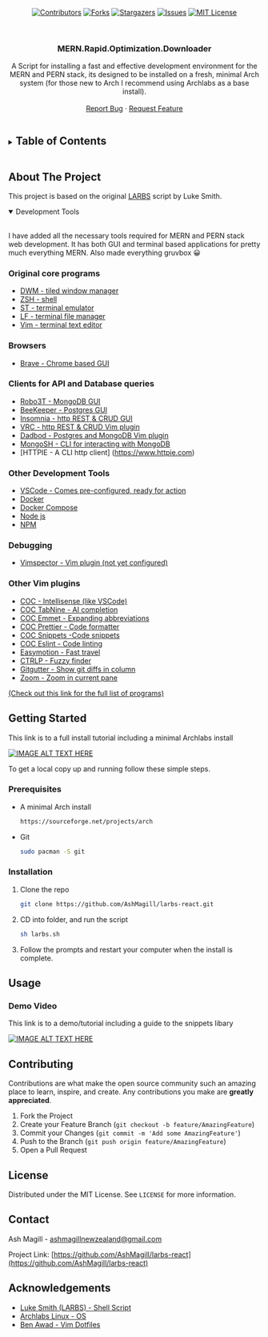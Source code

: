 
<span align="center">

[![Contributors][contributors-shield]][contributors-url]
[![Forks][forks-shield]][forks-url]
[![Stargazers][stars-shield]][stars-url]
[![Issues][issues-shield]][issues-url]
[![MIT License][license-shield]][license-url]



</span>

<br />
<p align="center">

  <h3 align="center">MERN.Rapid.Optimization.Downloader</h3> 

  <p align="center">
  A Script for installing a fast and effective development environment for the MERN and PERN stack, its designed to be installed on a fresh, minimal Arch system (for those new to Arch I recommend using Archlabs as a base install). 
    <br />
    <!--<br />-->
    <br />
    <!--<a href="https://github.com/AshMagill/larbs-react">View Demo</a>-->
    <!--·-->
    <a href="https://github.com/AshMagill/larbs-react/issues">Report Bug</a>
    ·
    <a href="https://github.com/AshMagill/larbs-react/issues">Request Feature</a>
  </p>
</p>



<!-- TABLE OF CONTENTS -->
<details>
  <Summary><h2 style="display: inline-block">Table of Contents</h2></Summary>
  <ol>
    <li>
      <a href="#about-the-project">About The Project</a>
      <ul>
        <li><a href="#about-the-project">Built With</a></li>
        <li><a href="#about-the-project">Development Tools</a></li>
      </ul>
    </li>
    <li>
      <a href="#getting-started">Getting Started</a>
      <ul>
        <li><a href="#prerequisites">Prerequisites</a></li>
        <li><a href="#prerequisites">Installation</a></li>
      </ul>
    </li>
    <li>
      <a href="#demo-video">Usage</a>
      <ul>
       <li><a href="#demo-video">Demo Video</a></li>
      </ul>
    </li>
    <li><a href="#contributing">Contributing</a></li>
    <li><a href="#license">License</a></li>
    <li><a href="#contact">Contact</a></li>
    <li><a href="#acknowledgements">Acknowledgements</a></li>
  </ol>
</details>



<!-- ABOUT THE PROJECT -->
## About The Project

This project is based on the original <a href="https://github.com/LukeSmithxyz/LARBS">LARBS</a> script by Luke Smith.

<details open="open">
<Summary>Development Tools</Summary>
<br>

I have added all the necessary tools required for MERN and PERN stack web development. It has both GUI and terminal based applications for pretty much everything MERN. Also made everything gruvbox 😀 

### Original core programs
* [DWM - tiled window manager](https://dwm.suckless.org/)
* [ZSH - shell](https://www.zsh.org/)
* [ST - terminal emulator](https://st.suckless.org/)
* [LF - terminal file manager](https://github.com/ptzz/lf.vim)
* [Vim - terminal text editor](https://github.com/www.vim.org/)

### Browsers
* [Brave - Chrome based GUI](https://www.youtube.com)

### Clients for API and Database queries 
* [Robo3T - MongoDB GUI](https://www.youtube.com)
* [BeeKeeper - Postgres GUI](https://www.youtube.com)
* [Insomnia - http REST & CRUD GUI](https://www.youtube.com)
* [VRC - http REST & CRUD Vim plugin](https://www.youtube.com)
* [Dadbod - Postgres and MongoDB Vim plugin](https://www.youtube.com)
* [MongoSH - CLI for interacting with MongoDB](https://www.mongosh.com)
* [HTTPIE - A CLI http client] (https://www.httpie.com)

### Other Development Tools
* [VSCode - Comes pre-configured, ready for action](https://www.vscode.com)
* [Docker](docker.com)
* [Docker Compose](https://docs.docker.com/compose)
* [Node js](https://nodejs.org/en/)
* [NPM](https://www.npmjs.com/)

### Debugging
* [Vimspector - Vim plugin (not yet configured)](https://www.youtube.com)

### Other Vim plugins
* [COC - Intellisense (like VSCode)](https://github.com/neoclide/coc-emmet)
* [COC TabNine - AI completion](https://www.tabnine.com/)
* [COC Emmet - Expanding abbreviations](https://github.com/neoclide/coc-emmet)
* [COC Prettier - Code formatter](https://github.com/neoclide/coc-prettier)
* [COC Snippets -Code snippets](https://github.com/neoclide/coc-snippets)
* [COC Eslint - Code linting](https://github.com/neoclide/)
* [Easymotion - Fast travel](https://www.tabnine.com/)
* [CTRLP - Fuzzy finder](https://github.com/neoclide/coc-emmet)
* [Gitgutter - Show git diffs in column](https://github.com/neoclide/coc-prettier)
* [Zoom - Zoom in current pane](https://github.com/neoclide/coc-snippets)

[<p>(Check out this link for the full list of programs)</p>](https://raw.githubusercontent.com/AshMagill/mernrod/main/progs.csv)

</details>

<!-- GETTING STARTED -->
## Getting Started

This link is to a full install tutorial including a minimal Archlabs install

  [![IMAGE ALT TEXT HERE](https://img.youtube.com/vi/3PT76wsotks/0.jpg)](https://www.youtube.com/watch?v=3PT76wsotks)


To get a local copy up and running follow these simple steps.

### Prerequisites

* A minimal Arch install
  ```sh
  https://sourceforge.net/projects/arch
  ```
* Git
  ```sh
  sudo pacman -S git
  ```

### Installation


1. Clone the repo
   ```sh
   git clone https://github.com/AshMagill/larbs-react.git
   ```
2. CD into folder, and run the script 
   ```sh
   sh larbs.sh 
   ```
3. Follow the prompts and restart your computer when the install    is complete.

<!-- USAGE -->
## Usage

### Demo Video 

  This link is to a demo/tutorial including a guide to the snippets libary

  [![IMAGE ALT TEXT HERE](https://img.youtube.com/vi/vkEyX65Ssgo/0.jpg)](https://www.youtube.com/watch?v=vkEyX65Ssgo)

<!-- CONTRIBUTING -->
## Contributing

Contributions are what make the open source community such an amazing place to learn, inspire, and create. Any contributions you make are **greatly appreciated**.

1. Fork the Project
2. Create your Feature Branch (`git checkout -b feature/AmazingFeature`)
3. Commit your Changes (`git commit -m 'Add some AmazingFeature'`)
4. Push to the Branch (`git push origin feature/AmazingFeature`)
5. Open a Pull Request

<!-- LICENSE -->
## License

Distributed under the MIT License. See `LICENSE` for more information.

<!-- CONTACT -->
## Contact

Ash Magill - ashmagillnewzealand@gmail.com

Project Link: [https://github.com/AshMagill/larbs-react](https://github.com/AshMagill/larbs-react)

<!-- ACKNOWLEDGEMENTS -->

## Acknowledgements
* [Luke Smith (LARBS) - Shell Script](https://www.webpagefx.com/tools/emoji-cheat-sheet)
* [Archlabs Linux - OS](https://shields.io)
* [Ben Awad - Vim Dotfiles](https://choosealicense.com)

<!-- MARKDOWN LINKS & IMAGES -->
<!-- https://www.markdownguide.org/basic-syntax/#reference-style-links -->
[contributors-shield]: https://img.shields.io/github/contributors/AshMagill/larbs-react.svg?style=for-the-badge
[contributors-url]: https://github.com/AshMagill/larbs-react/graphs/contributors
[forks-shield]: https://img.shields.io/github/forks/AshMagill/larbs-react.svg?style=for-the-badge
[forks-url]: https://github.com/AshMagill/larbs-react/network/members
[stars-shield]: https://img.shields.io/github/stars/AshMagill/larbs-react.svg?style=for-the-badge
[issues-url]: https://github.com/AshMagill/pern-art-gallery/issues
[stars-url]: https://github.com/AshMagill/larbs-react/stargazers
[issues-shield]: https://img.shields.io/github/issues/AshMagill/larbs-react.svg?style=for-the-badge
[license-shield]: https://img.shields.io/github/license/AshMagill/larbs-react.svg?style=for-the-badge
[license-url]: https://github.com/AshMagill/larbs-react/blob/main/LICENSE 

